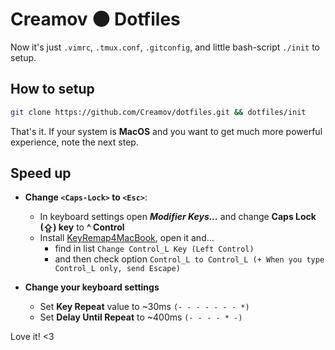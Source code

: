 # Creamov 🌑 Dotfiles

Now it's just `.vimrc`, `.tmux.conf`, `.gitconfig`, and little bash-script `./init` to setup. 

## How to setup
```sh
git clone https://github.com/Creamov/dotfiles.git && dotfiles/init
```
That's it. If your system is **MacOS** and you want to get much more powerful experience, note the next step.

## Speed up
* **Change `<Caps-Lock>` to `<Esc>`**:
  - In keyboard settings open ***Modifier Keys...*** and change **Caps Lock (&#8682;) key** to **^ Control**
  - Install [KeyRemap4MacBook](https://pqrs.org/osx/karabiner/), open it and...
    - find in list `Change Control_L Key (Left Control)`
    - and then check option `Control_L to Control_L (+ When you type Control_L only, send Escape)`

* **Change your keyboard settings**
  - Set **Key Repeat** value to ~30ms `(- - - - - - - *)`
  - Set **Delay Until Repeat** to ~400ms `(- - - - * -)`
  
Love it! <3
